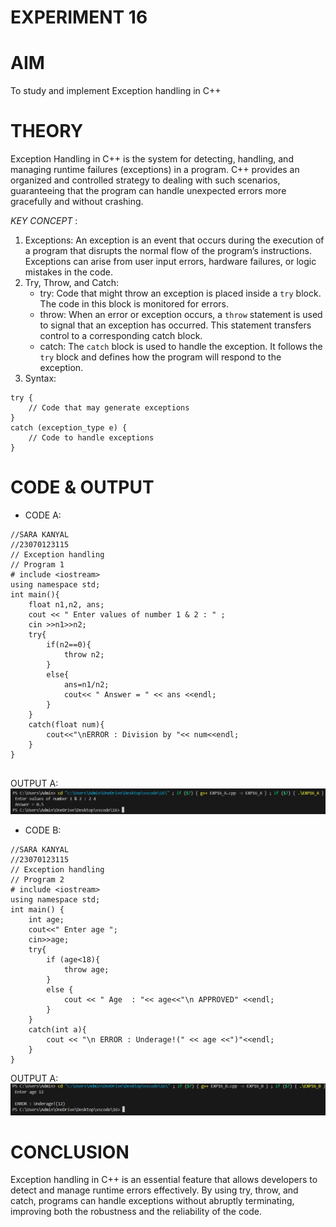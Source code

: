 # EXPERIMENT 16
# AIM
To study and implement Exception handling in C++
# THEORY
Exception Handling in C++ is the system for detecting, handling, and managing runtime failures (exceptions) in a program. C++ provides an organized and controlled strategy to dealing with such scenarios, guaranteeing that the program can handle unexpected errors more gracefully and without crashing. <BR>

*KEY CONCEPT* : <BR>
1. Exceptions: An exception is an event that occurs during the execution of a program that disrupts the normal flow of the program’s instructions. Exceptions can arise from user input errors, hardware failures, or logic mistakes in the code. <BR>
2. Try, Throw, and Catch: <BR>
   * try: Code that might throw an exception is placed inside a `try` block. The code in this block is monitored for errors. <BR>
   * throw: When an error or exception occurs, a `throw` statement is used to signal that an exception has occurred. This statement transfers control to a corresponding catch block. <BR>
   * catch: The `catch` block is used to handle the exception. It follows the `try` block and defines how the program will respond to the exception. <BR>
3. Syntax:
``` 
try {
    // Code that may generate exceptions
}
catch (exception_type e) {
    // Code to handle exceptions
}
```
# CODE & OUTPUT
* CODE A:
```
//SARA KANYAL
//23070123115
// Exception handling 
// Program 1
# include <iostream>
using namespace std;
int main(){
    float n1,n2, ans;
    cout << " Enter values of number 1 & 2 : " ;
    cin >>n1>>n2;
    try{
        if(n2==0){
            throw n2;
        }
        else{
            ans=n1/n2;
            cout<< " Answer = " << ans <<endl;
        }
    }
    catch(float num){
        cout<<"\nERROR : Division by "<< num<<endl;
    }
}


```
OUTPUT A:
 ![EXP16A](https://github.com/sarakanyal03/CDS_Experiment16/blob/main/16A.png )
* CODE B:
```
//SARA KANYAL
//23070123115
// Exception handling 
// Program 2
# include <iostream>
using namespace std;
int main() {
    int age;
    cout<<" Enter age ";
    cin>>age;
    try{
        if (age<18){
            throw age;
        }
        else {
            cout << " Age  : "<< age<<"\n APPROVED" <<endl;
        }
    }
    catch(int a){
        cout << "\n ERROR : Underage!(" << age <<")"<<endl;
    }
}
```
OUTPUT A:
 ![EXP16B]( https://github.com/sarakanyal03/CDS_Experiment16/blob/main/16B.png)
# CONCLUSION
Exception handling in C++ is an essential feature that allows developers to detect and manage runtime errors effectively. By using try, throw, and catch, programs can handle exceptions without abruptly terminating, improving both the robustness and the reliability of the code.
